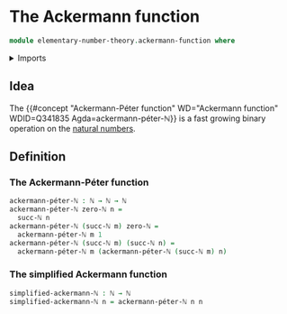 # The Ackermann function

```agda
module elementary-number-theory.ackermann-function where
```

<details><summary>Imports</summary>

```agda
open import elementary-number-theory.natural-numbers
```

</details>

## Idea

The
{{#concept "Ackermann-Péter function" WD="Ackermann function" WDID=Q341835 Agda=ackermann-péter-ℕ}}
is a fast growing binary operation on the
[natural numbers](elementary-number-theory.natural-numbers.md).

## Definition

### The Ackermann-Péter function

```agda
ackermann-péter-ℕ : ℕ → ℕ → ℕ
ackermann-péter-ℕ zero-ℕ n =
  succ-ℕ n
ackermann-péter-ℕ (succ-ℕ m) zero-ℕ =
  ackermann-péter-ℕ m 1
ackermann-péter-ℕ (succ-ℕ m) (succ-ℕ n) =
  ackermann-péter-ℕ m (ackermann-péter-ℕ (succ-ℕ m) n)
```

### The simplified Ackermann function

```agda
simplified-ackermann-ℕ : ℕ → ℕ
simplified-ackermann-ℕ n = ackermann-péter-ℕ n n
```
